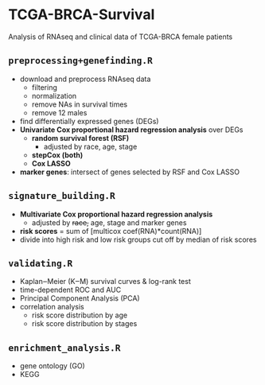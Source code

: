 # TCGA-BRCA-Survival
Analysis of RNAseq and clinical data of TCGA-BRCA female patients

## `preprocessing+genefinding.R` 
- download and preprocess RNAseq data
  - filtering
  - normalization
  - remove NAs in survival times
  - remove 12 males
- find differentially expressed genes (DEGs)
- **Univariate Cox proportional hazard regression analysis** over DEGs
  - **random survival forest (RSF)**
    - adjusted by race, age, stage
  - **stepCox (both)**
  - **Cox LASSO**
- **marker genes**: intersect of genes selected by RSF and Cox LASSO

## `signature_building.R`
- **Multivariate Cox proportional hazard regression analysis**
  - adjusted by ~~race,~~ age, stage and marker genes
- **risk scores** = sum of [multicox coef(RNA)*count(RNA)]
- divide into high risk and low risk groups cut off by median of risk scores

## `validating.R`
- Kaplan‒Meier (K‒M) survival curves & log-rank test
- time-dependent ROC and AUC
- Principal Component Analysis (PCA)
- correlation analysis
  - risk score distribution by age
  - risk score distribution by stages

## `enrichment_analysis.R`
- gene ontology (GO)
- KEGG
